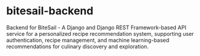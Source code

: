# bitesail-backend
Backend for BiteSail - A Django and Django REST Framework-based API service for a personalized recipe recommendation system, supporting user authentication, recipe management, and machine learning-based recommendations for culinary discovery and exploration.
